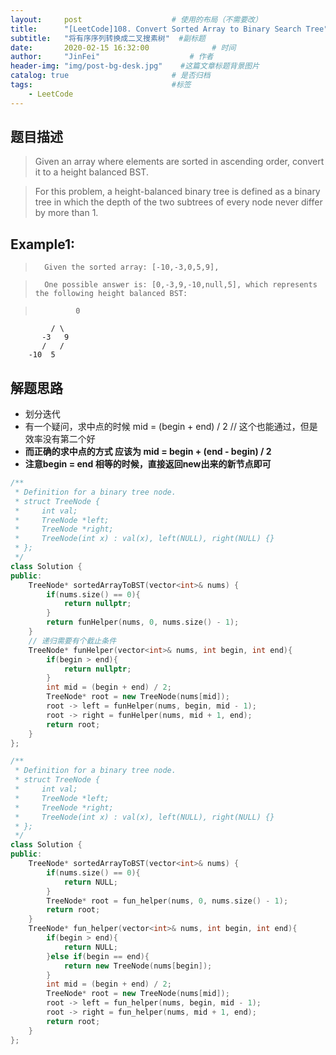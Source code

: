 ```yaml
---
layout:     post                    # 使用的布局（不需要改） 
title:      "[LeetCode]108. Convert Sorted Array to Binary Search Tree"           # 标题  
subtitle:   "将有序序列转换成二叉搜素树"  #副标题 
date:       2020-02-15 16:32:00              # 时间 
author:     "JinFei"                    # 作者 
header-img: "img/post-bg-desk.jpg"    #这篇文章标题背景图片 
catalog: true                       # 是否归档 
tags:                               #标签     
    - LeetCode 
---
```


## 题目描述
> Given an array where elements are sorted in ascending order, convert it to a height balanced BST.

> For this problem, a height-balanced binary tree is defined as a binary tree in which the depth of the two subtrees of every node never differ by more than 1.

## Example1:
 
>       Given the sorted array: [-10,-3,0,5,9],

>       One possible answer is: [0,-3,9,-10,null,5], which represents the following height balanced BST:

>              0
             / \
           -3   9
           /   /
        -10  5


## 解题思路
- 划分迭代
- 有一个疑问，求中点的时候 mid = (begin + end) / 2  // 这个也能通过，但是 效率没有第二个好
- **而正确的求中点的方式 应该为 mid = begin + (end - begin) / 2** 
- **注意begin = end 相等的时候，直接返回new出来的新节点即可**


```C++
/**
 * Definition for a binary tree node.
 * struct TreeNode {
 *     int val;
 *     TreeNode *left;
 *     TreeNode *right;
 *     TreeNode(int x) : val(x), left(NULL), right(NULL) {}
 * };
 */
class Solution {
public:
    TreeNode* sortedArrayToBST(vector<int>& nums) {
        if(nums.size() == 0){
            return nullptr;
        }
        return funHelper(nums, 0, nums.size() - 1);
    }
    // 递归需要有个截止条件
    TreeNode* funHelper(vector<int>& nums, int begin, int end){
        if(begin > end){
            return nullptr;
        }
        int mid = (begin + end) / 2;
        TreeNode* root = new TreeNode(nums[mid]);
        root -> left = funHelper(nums, begin, mid - 1);
        root -> right = funHelper(nums, mid + 1, end);
        return root;
    }
};
```

```C++
/**
 * Definition for a binary tree node.
 * struct TreeNode {
 *     int val;
 *     TreeNode *left;
 *     TreeNode *right;
 *     TreeNode(int x) : val(x), left(NULL), right(NULL) {}
 * };
 */
class Solution {
public:
    TreeNode* sortedArrayToBST(vector<int>& nums) {
        if(nums.size() == 0){
            return NULL;
        }
        TreeNode* root = fun_helper(nums, 0, nums.size() - 1);
        return root;
    }
    TreeNode* fun_helper(vector<int>& nums, int begin, int end){
        if(begin > end){
            return NULL;
        }else if(begin == end){
            return new TreeNode(nums[begin]);
        }
        int mid = (begin + end) / 2;
        TreeNode* root = new TreeNode(nums[mid]);
        root -> left = fun_helper(nums, begin, mid - 1);
        root -> right = fun_helper(nums, mid + 1, end);
        return root;
    }
};
```
